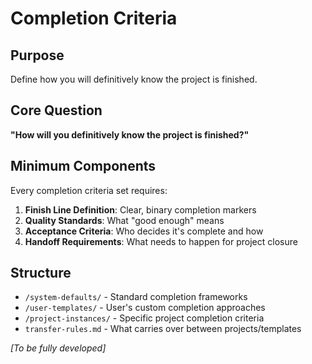 # Completion Criteria

## Purpose
Define how you will definitively know the project is finished.

## Core Question
**"How will you definitively know the project is finished?"**

## Minimum Components

Every completion criteria set requires:

1. **Finish Line Definition**: Clear, binary completion markers
2. **Quality Standards**: What "good enough" means
3. **Acceptance Criteria**: Who decides it's complete and how
4. **Handoff Requirements**: What needs to happen for project closure

## Structure
- `/system-defaults/` - Standard completion frameworks
- `/user-templates/` - User's custom completion approaches
- `/project-instances/` - Specific project completion criteria
- `transfer-rules.md` - What carries over between projects/templates

*[To be fully developed]*
